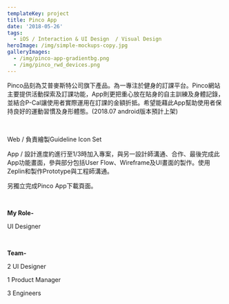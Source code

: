 ```yaml
---
templateKey: project
title: Pinco App
date: '2018-05-26'
tags:
  - iOS / Interaction & UI Design  / Visual Design
heroImage: /img/simple-mockups-copy.jpg
galleryImages:
  - /img/pinco-app-gradientbg.png
  - /img/pinco_rwd_devices.png
---
```

Pinco品刻為艾普麥斯特公司旗下產品。為一專注於健身的訂課平台。Pinco網站主要提供活動探索及訂課功能，App則更把重心放在貼身的自主訓練及身體記錄，並結合P-Cal讓使用者實際運用在訂課的金額折抵。希望能藉此App幫助使用者保持良好的運動習慣及身形體態。(2018.07 android版本預計上架)

<br/>

Web / 負責繪製Guideline Icon Set

App / 設計進度約進行至1/3時加入專案，與另一設計師溝通、合作、最後完成此App功能畫面，參與部分包括User Flow、Wireframe及UI畫面的製作。使用Zeplin和製作Prototype與工程師溝通。
<br/>

另獨立完成Pinco App下載頁面。

<br/>

**My Role-**

UI Designer

<br/>

**Team-**

2 UI Designer

1 Product Manager

3 Engineers
